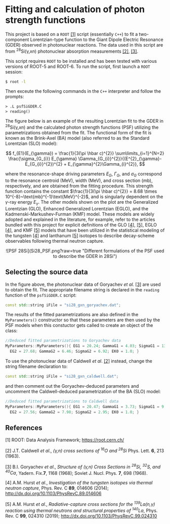 # Fitting and calculation of photon strength functions

This project is based on a `ROOT` [[1]](#1) script (essentially `C++`) to fit a two-component Lorentzian-type function to the Giant Dipole Electric Resonance (GDER) observed in photonuclear reactions.  The data used in this script are from <sup>28</sup>Si(&gamma;,*xn*) photonuclear absorption measurements [[2]](#2), [[3]](#3).

This script requires `ROOT` to be installed and has been tested with various versions of ROOT-5 and ROOT-6.  To run the script, first launch a `ROOT` session:

```Bash
$ root -l
```

Then exceute the following commands in the `C++` interpreter and follow the prompts:

```root
> .L psfSiGDER.C
> reading()
```

The figure below is an example of the resulting Lorentzian fit to the GDER in <sup>28</sup>Si(&gamma;,*xn*) and the calculated photon strength functions (PSF) utilizing the parametrizations obtained from the fit.  The functional form of the fit is known as the Brink-Axel (BA) model (also referred to as the Standard Lorentzian (SLO) model):


$$
	f_{E1}(E_{\gamma}) = \frac{1}{3(\pi \hbar c)^{2}} \sum\limits_{i=1}^{N=2} \frac{\sigma_{G_{i}} E_{\gamma} \Gamma_{G_{i}}^{2}}{(E^{2}_{\gamma}-E_{G_{i}}^{2})^{2} + E_{\gamma}^{2}\Gamma_{i}^{2}},
$$

where the resonance-shape driving parameters $E_{G}$, $\Gamma_{G}$, and $\sigma_{G}$ correspond to the resonance centroid (MeV), width (MeV), and cross section (mb), respectively, and are obtained from the fitting procedure.  This strength function contains the constant $\frac{1}{3(\pi \hbar c)^{2}} = 8.68 \times 10^{-8}~\text{mb}^{-1}\text{MeV}^{-2}$, and is singularly dependent on the $\gamma$-ray energy $E_{\gamma}$.  The other models shown on the plot are the Generalized Lorentzian (GLO), Enhanced Generalized Lorentzian (EGLO), and the Kadmenski-Markushev-Furman (KMF) model.  These models are widely adopted and explained in the literature, for example, refer to the articles bundled with this project for explicit definitions of the GLO [[4]](#4), [[5]](#5), EGLO [[4]](#4), and KMF [[5]](#5) models that have been utilized in the statistical modeling of the tungsten [[4]](#4) and lanthanum [[5]](#5) isotopes to describe decay-scheme observables following thermal neutron capture.

<p align="center">
   ![PSF 28Si](Si28_PSF.png?raw=true "Different formulations of the PSF used to describe the GDER in 28Si")
</p>

## Selecting the source data

In the figure above, the photonuclear data of Goryachev *et al.* [[3]](#3) are used to obtain the fit.  The appropriate filename string is declared in the `reading` function of the `psfSiGDER.C` script:


```C++
const std::string iFile = "si28_gxn_goryachev.dat";
```

The results of the fitted parametrizations are also defined in the `MyParameters()` constructor so that these parameters are then used by the PSF models when this constuctor gets called to create an object of the class:

```C++
//Deduced fitted parametrizations to Goryachev data
MyParameters::MyParameters(){ EG1 = 20.24; GammaG1 = 4.03; SigmaG1 = 13.45;  
  EG2 = 27.68; GammaG2 = 6.46; SigmaG2 = 6.92; EK0 = 1.0; }
```

To use the photonuclear data of Caldwell *et al*. [[2]](#2) instead, change the string filename declaration to:

```C++
const std::string iFile = "si28_gxn_caldwell.dat";
```

and then comment out the Goryachev-deduced parameters and uncomment the Caldwell-deduced parametrization of the BA (SLO) model:


```C++
//Deduced fitted parametrizations to Caldwell data
MyParameters::MyParameters(){ EG1 = 20.47; GammaG1 = 3.73; SigmaG1 = 9.43;  
  EG2 = 27.56; GammaG2 = 7.98; SigmaG2 = 2.95; EK0 = 1.0; }
```

## References
<a id="1">[1]</a>
ROOT: Data Analysis Framework;
https://root.cern.ch/

<a id="2">[2]</a>
J.T. Caldwell *et al*.,
*(&gamma;,n) cross sections of <sup>16</sup>O and <sup>28</sup>Si*
Phys. Lett. **6**, 213 (1963).

<a id="3">[3]</a>
B.I. Goryachev *et al*.,
*Structure of (&gamma;,n) Cross Sections in <sup>28</sup>Si, <sup>32</sup>S, and <sup>40</sup>Ca*,
Yadern. Fix.**7**, 1168 (1968);
Soviet J. Nucl. Phys. **7**, 698 (1968).

<a id="4">[4]</a>
A.M. Hurst *et al*.,
*Investigation of the tungsten isotopes via thermal neutron capture*,
Phys. Rev. C **89**, 014606 (2014);
http://dx.doi.org/10.1103/PhysRevC.89.014606

<a id="5">[5]</a>
A.M. Hurst *et al*.,
*Radiative-capture cross sections for the <sup>139</sup>La(n,&gamma;) reaction using thermal neutrons and structural properties of <sup>140</sup>La*,
Phys. Rev. C **99**, 024310 (2019);
http://dx.doi.org/10.1103/PhysRevC.99.024310

